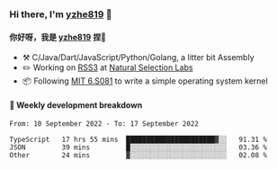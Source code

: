 ### Hi there, I'm [yzhe819](https://github.com/yzhe819) 👋

#### 你好呀，我是 [yzhe819](https://github.com/yzhe819) 捏👋

- :hammer_and_pick: C/Java/Dart/JavaScript/Python/Golang, a litter bit Assembly
- :pencil2: Working on [RSS3](https://github.com/NaturalSelectionLabs/RSS3) at [Natural Selection Labs](https://github.com/NaturalSelectionLabs)
- 📦 Following [MIT 6.S081](https://pdos.csail.mit.edu/6.S081/2020/) to write a simple operating system kernel



#### 📝 Weekly development breakdown

<!--START_SECTION:waka-->

```text
From: 10 September 2022 - To: 17 September 2022

TypeScript   17 hrs 55 mins  ██████████████████████▓░░   91.31 %
JSON         39 mins         █░░░░░░░░░░░░░░░░░░░░░░░░   03.36 %
Other        24 mins         ▓░░░░░░░░░░░░░░░░░░░░░░░░   02.08 %
```

<!--END_SECTION:waka-->



